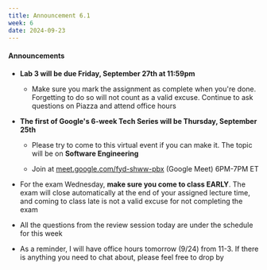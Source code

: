 ```yaml
---
title: Announcement 6.1
week: 6
date: 2024-09-23
---
```


#### **Announcements**

- **Lab 3 will be due Friday, September 27th at 11:59pm**
  - Make sure you mark the assignment as complete when you're done. Forgetting to do so will not count as a valid excuse. Continue to ask questions on Piazza and attend office hours
- **The first of Google's 6-week Tech Series will be Thursday, September 25th**
   - Please try to come to this virtual event if you can make it. The topic will be on **Software Engineering** 

   - Join at [meet.google.com/fyd-shww-pbx](meet.google.com/fyd-shww-pbx) (Google Meet) 
6PM-7PM ET

- For the exam Wednesday, **make sure you come to class EARLY**. The exam will close automatically at the end of your assigned lecture time, and coming to class late is not a valid excuse for not completing the exam

- All the questions from the review session today are under the schedule for this week

- As a reminder, I will have office hours tomorrow (9/24) from 11-3. If there is anything you need to chat about, please feel free to drop by

